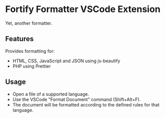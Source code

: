 # Fortify Formatter VSCode Extension

Yet, another formatter.

## Features

Provides formatting for:
- HTML, CSS, JavaScript and JSON using js-beautify
- PHP using Prettier

## Usage

- Open a file of a supported language.
- Use the VSCode "Format Document" command (Shift+Alt+F).
- The document will be formatted according to the defined rules for that language.